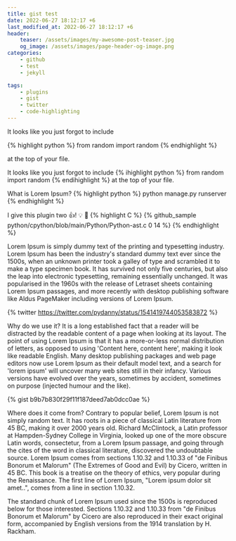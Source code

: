 ```yaml
---
title: gist test
date: 2022-06-27 18:12:17 +6
last_modified_at: 2022-06-27 18:12:17 +6
header:
    teaser: /assets/images/my-awesome-post-teaser.jpg
    og_image: /assets/images/page-header-og-image.png
categories:
    - github
    - test
    - jekyll

tags:
    - plugins
    - gist
    - twitter
    - code-highlighting
---
```


It looks like you just forgot to include

{% highlight python %}
from random import random
{% endhighlight %}

at the top of your file.

It looks like you just forgot to include {% ihighlight python %} from random
import random {% endihighlight %} at the top of your file.

What is Lorem Ipsum?
{% highlight python %}
python manage.py runserver
{% endhighlight %}

I give this plugin two :+1:!
:bulb:
🚣
{% highlight C %}
{% github_sample python/cpython/blob/main/Python/Python-ast.c 0 14 %}
{% endhighlight %}

<!-- {% include_file https://raw.githubusercontent.com/withfig/fig/main/README.md %} -->

Lorem Ipsum is simply dummy text of the printing and typesetting industry. Lorem Ipsum has been the industry's standard dummy text ever since the 1500s, when an unknown printer took a galley of type and scrambled it to make a type specimen book. It has survived not only five centuries, but also the leap into electronic typesetting, remaining essentially unchanged. It was popularised in the 1960s with the release of Letraset sheets containing Lorem Ipsum passages, and more recently with desktop publishing software like Aldus PageMaker including versions of Lorem Ipsum.

{% twitter https://twitter.com/pydanny/status/1541419744053583872 %}

Why do we use it?
It is a long established fact that a reader will be distracted by the readable content of a page when looking at its layout. The point of using Lorem Ipsum is that it has a more-or-less normal distribution of letters, as opposed to using 'Content here, content here', making it look like readable English. Many desktop publishing packages and web page editors now use Lorem Ipsum as their default model text, and a search for 'lorem ipsum' will uncover many web sites still in their infancy. Various versions have evolved over the years, sometimes by accident, sometimes on purpose (injected humour and the like).

{% gist b9b7b830f29f11f187deed7ab0dcc0ae %}

Where does it come from?
Contrary to popular belief, Lorem Ipsum is not simply random text. It has roots in a piece of classical Latin literature from 45 BC, making it over 2000 years old. Richard McClintock, a Latin professor at Hampden-Sydney College in Virginia, looked up one of the more obscure Latin words, consectetur, from a Lorem Ipsum passage, and going through the cites of the word in classical literature, discovered the undoubtable source. Lorem Ipsum comes from sections 1.10.32 and 1.10.33 of "de Finibus Bonorum et Malorum" (The Extremes of Good and Evil) by Cicero, written in 45 BC. This book is a treatise on the theory of ethics, very popular during the Renaissance. The first line of Lorem Ipsum, "Lorem ipsum dolor sit amet..", comes from a line in section 1.10.32.

The standard chunk of Lorem Ipsum used since the 1500s is reproduced below for those interested. Sections 1.10.32 and 1.10.33 from "de Finibus Bonorum et Malorum" by Cicero are also reproduced in their exact original form, accompanied by English versions from the 1914 translation by H. Rackham.

